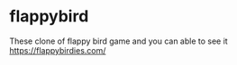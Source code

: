 # flappybird

These clone of flappy bird game and you can able to see it 
https://flappybirdies.com/
